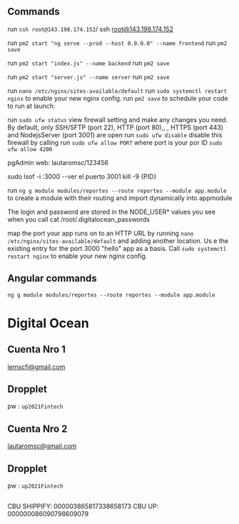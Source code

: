 ## Commands

run `ssh root@143.198.174.152`/ ssh root@143.198.174.152



run `pm2 start "ng serve --prod --host 0.0.0.0" --name frontend`
run `pm2 save`

run `pm2 start "index.js" --name backend`
run `pm2 save`

run `pm2 start "server.js" --name server`
run `pm2 save`

run `nano /etc/nginx/sites-available/default`
run `sudo systemctl restart nginx`  to enable your new nginx config.</li>
run `pm2 save` to schedule your code to run at launch.</li>

run `sudo ufw status`  view firewall setting and make any changes you need. By default, only SSH/SFTP (port 22), HTTP (port 80),, , HTTPS (port 443) and NodejsServer (port 3001) are open
run `sudo ufw disable` disable this firewall by calling
run `sudo ufw allow PORT` where port is your por ID `sudo ufw allow 4200`




pgAdmin web: lautaromsc/123456

sudo lsof -i :3000 --ver el puerto 3001
kill -9 {PID}


run `ng g module modules/reportes --route reportes --module app.module` to create a module with their routing and import dynamically into appmodule



The login and password are stored in the NODE_USER* values you see when you call  cat /root/.digitalocean_passwords

map the port your app runs on to an HTTP URL by running `nano /etc/nginx/sites-available/default` and adding another location. Us
e the existing entry for the port 3000 "hello" app as a basis. Call `sudo systemctl restart nginx` to enable your new nginx config.




## Angular commands

`ng g module modules/reportes --route reportes --module app.module`


# Digital Ocean 
## Cuenta Nro 1
lemscfi@gmail.com
## Dropplet
pw : `up2021Fintech`

## Cuenta Nro 2
lautaromsc@gmail.com
## Dropplet
pw : `up2021Fintech`



##
CBU SHIPPIFY: 000003865817338658173
CBU UP: 000000086090798609079


